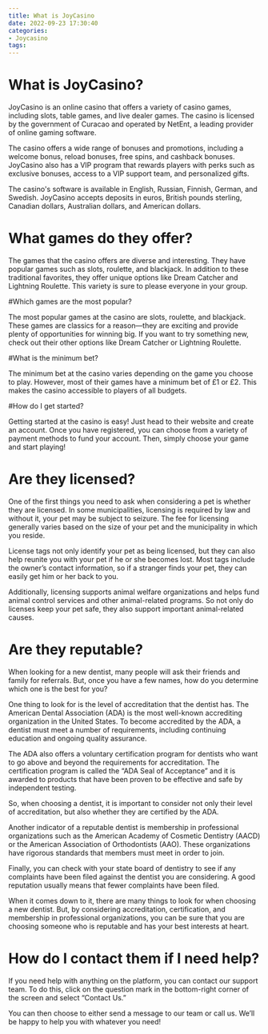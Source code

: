 ```yaml
---
title: What is JoyCasino 
date: 2022-09-23 17:30:40
categories:
- Joycasino
tags:
---
```



#  What is JoyCasino? 

JoyCasino is an online casino that offers a variety of casino games, including slots, table games, and live dealer games. The casino is licensed by the government of Curacao and operated by NetEnt, a leading provider of online gaming software.

The casino offers a wide range of bonuses and promotions, including a welcome bonus, reload bonuses, free spins, and cashback bonuses. JoyCasino also has a VIP program that rewards players with perks such as exclusive bonuses, access to a VIP support team, and personalized gifts.

The casino's software is available in English, Russian, Finnish, German, and Swedish. JoyCasino accepts deposits in euros, British pounds sterling, Canadian dollars, Australian dollars, and American dollars.

#  What games do they offer?

The games that the casino offers are diverse and interesting. They have popular games such as slots, roulette, and blackjack. In addition to these traditional favorites, they offer unique options like Dream Catcher and Lightning Roulette. This variety is sure to please everyone in your group.

#Which games are the most popular?

The most popular games at the casino are slots, roulette, and blackjack. These games are classics for a reason—they are exciting and provide plenty of opportunities for winning big. If you want to try something new, check out their other options like Dream Catcher or Lightning Roulette.

#What is the minimum bet?

The minimum bet at the casino varies depending on the game you choose to play. However, most of their games have a minimum bet of £1 or £2. This makes the casino accessible to players of all budgets.

#How do I get started?

Getting started at the casino is easy! Just head to their website and create an account. Once you have registered, you can choose from a variety of payment methods to fund your account. Then, simply choose your game and start playing!

#  Are they licensed? 

One of the first things you need to ask when considering a pet is whether they are licensed. In some municipalities, licensing is required by law and without it, your pet may be subject to seizure. The fee for licensing generally varies based on the size of your pet and the municipality in which you reside.

License tags not only identify your pet as being licensed, but they can also help reunite you with your pet if he or she becomes lost. Most tags include the owner’s contact information, so if a stranger finds your pet, they can easily get him or her back to you. 

Additionally, licensing supports animal welfare organizations and helps fund animal control services and other animal-related programs. So not only do licenses keep your pet safe, they also support important animal-related causes.

#  Are they reputable? 

When looking for a new dentist, many people will ask their friends and family for referrals. But, once you have a few names, how do you determine which one is the best for you?

One thing to look for is the level of accreditation that the dentist has. The American Dental Association (ADA) is the most well-known accrediting organization in the United States. To become accredited by the ADA, a dentist must meet a number of requirements, including continuing education and ongoing quality assurance.

The ADA also offers a voluntary certification program for dentists who want to go above and beyond the requirements for accreditation. The certification program is called the “ADA Seal of Acceptance” and it is awarded to products that have been proven to be effective and safe by independent testing.

So, when choosing a dentist, it is important to consider not only their level of accreditation, but also whether they are certified by the ADA. 

Another indicator of a reputable dentist is membership in professional organizations such as the American Academy of Cosmetic Dentistry (AACD) or the American Association of Orthodontists (AAO). These organizations have rigorous standards that members must meet in order to join.

Finally, you can check with your state board of dentistry to see if any complaints have been filed against the dentist you are considering. A good reputation usually means that fewer complaints have been filed. 

When it comes down to it, there are many things to look for when choosing a new dentist. But, by considering accreditation, certification, and membership in professional organizations, you can be sure that you are choosing someone who is reputable and has your best interests at heart.

#  How do I contact them if I need help?

If you need help with anything on the platform, you can contact our support team. To do this, click on the question mark in the bottom-right corner of the screen and select “Contact Us.”

You can then choose to either send a message to our team or call us. We’ll be happy to help you with whatever you need!